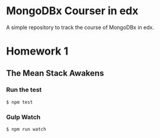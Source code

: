 # MongoDBx Courser in edx

A simple repository to track the course of MongoDBx in edx.

# Homework 1

## The Mean Stack Awakens

### Run the test

```
$ npm test

```

### Gulp Watch

```
$ npm run watch

```
